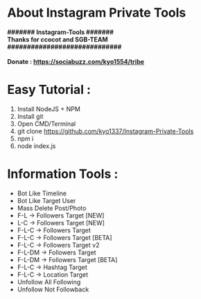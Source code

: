 # About Instagram Private Tools
<b>####### Instagram-Tools #######</b><br>
<b>Thanks for ccocot and SGB-TEAM</b><br>
<b>#############################</b><br><br>
<b>Donate : https://sociabuzz.com/kyo1554/tribe</b><br>

# Easy Tutorial :
1) Install NodeJS + NPM
2) Install git
3) Open CMD/Terminal
4) git clone https://github.com/kyo1337/Instagram-Private-Tools
5) npm i
6) node index.js


# Information Tools :
- Bot Like Timeline
- Bot Like Target User
- Mass Delete Post/Photo
- F-L -> Followers Target [NEW]
- L-C -> Followers Target [NEW]
- F-L-C -> Followers Target
- F-L-C -> Followers Target [BETA]
- F-L-C -> Followers Target v2
- F-L-DM -> Followers Target
- F-L-DM -> Followers Target [BETA]
- F-L-C -> Hashtag Target
- F-L-C -> Location Target
- Unfollow All Following
- Unfollow Not Followback
